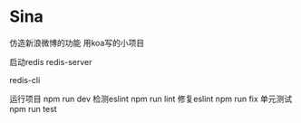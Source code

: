 # Sina
仿造新浪微博的功能 用koa写的小项目

启动redis redis-server

redis-cli

运行项目 npm run dev
检测eslint npm run lint
修复eslint npm run fix
单元测试 npm run test
